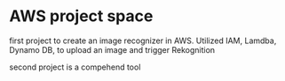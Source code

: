# AWS project space
first project to create an image recognizer in AWS. Utilized IAM, Lamdba, Dynamo DB, to upload an image and trigger Rekognition

second project is a compehend tool
